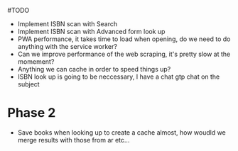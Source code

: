 #TODO

- Implement ISBN scan with Search
- Implement ISBN scan with Advanced form look up
- PWA performance, it takes time to load when opening, do we need to do anything with the service worker?
- Can we improve performance of the web scraping, it's pretty slow at the momement?
- Anything we can cache in order to speed things up?
- ISBN look up is going to be neccessary, I have a chat gtp chat on the subject


# Phase 2
- Save books when looking up to create a cache almost, how woudld we merge results with those from ar etc...
